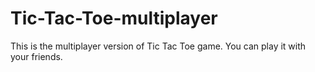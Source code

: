 # Tic-Tac-Toe-multiplayer
This is the multiplayer version of Tic Tac Toe game. You can play it with your friends.
